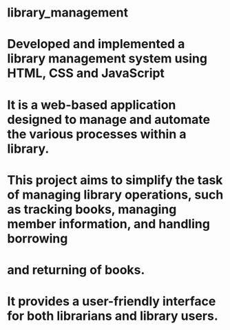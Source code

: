 # library_management
# Developed and implemented a library management system using HTML, CSS and JavaScript
# It is a web-based application designed to manage and automate the various processes within a library. 
# This project aims to simplify the task of managing library operations, such as tracking books, managing member information, and handling borrowing 
# and returning of books.
# It provides a user-friendly interface for both librarians and library users.
